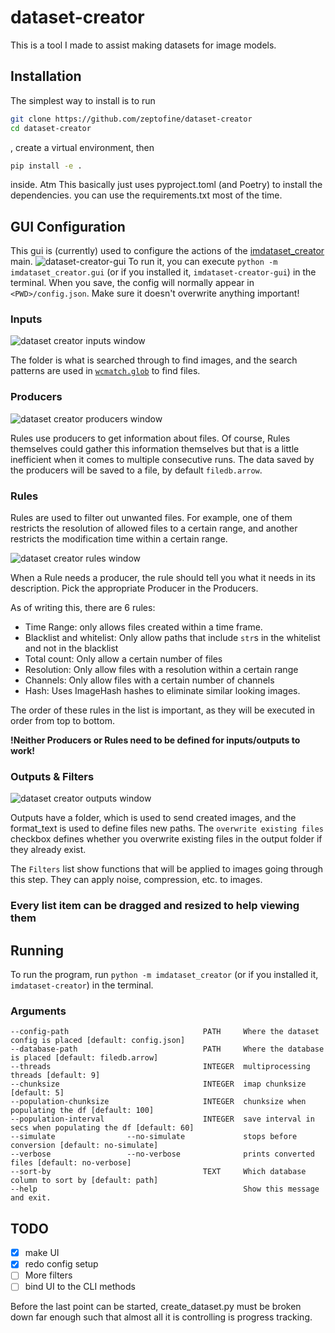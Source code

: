 # dataset-creator

This is a tool I made to assist making datasets for image models.

## Installation

The simplest way to install is to run

```bash
git clone https://github.com/zeptofine/dataset-creator
cd dataset-creator
```

, create a virtual environment, then

```bash
pip install -e .
```

inside. Atm This basically just uses pyproject.toml (and Poetry) to install the dependencies. you can use the requirements.txt most of the time.

## GUI Configuration

This gui is (currently) used to configure the actions of the
[imdataset_creator](imdataset_creator) main.
![dataset-creator-gui](github/images/dc_empty.png)
To run it, you can execute `python -m imdataset_creator.gui` (or if you installed it, `imdataset-creator-gui`) in the terminal. When you save, the config will normally appear in `<PWD>/config.json`. Make sure it doesn't overwrite anything important!

### Inputs

![dataset creator inputs window](github/images/dc_inputs.png)

The folder is what is searched through to find images, and the search patterns are used in [`wcmatch.glob`](https://facelessuser.github.io/wcmatch/glob/) to find files.

### Producers

![dataset creator producers window](github/images/dc_producers.png)

Rules use producers to get information about files. Of course, Rules themselves could gather this information themselves but that is a little inefficient when it comes to multiple consecutive runs. The data saved by the producers will be saved to a file, by default `filedb.arrow`.

### Rules

Rules are used to filter out unwanted files. For example, one of them restricts the resolution of allowed files to a certain range, and another restricts the modification time within a certain range.

![dataset creator rules window](github/images/dc_rules.png)

When a Rule needs a producer, the rule should tell you what it needs in its description. Pick the appropriate Producer in the Producers.

As of writing this, there are 6 rules:

- Time Range: only allows files created within a time frame.
- Blacklist and whitelist: Only allow paths that include `str`s in the whitelist and not in the blacklist
- Total count: Only allow a certain number of files
- Resolution: Only allow files with a resolution within a certain range
- Channels: Only allow files with a certain number of channels
- Hash: Uses ImageHash hashes to eliminate similar looking images.

The order of these rules in the list is important, as they will be executed in order from top to bottom.

**!Neither Producers or Rules need to be defined for inputs/outputs to work!**

### Outputs & Filters

![dataset creator outputs window](github/images/dc_outputs.png)

Outputs have a folder, which is used to send created images, and the format_text is used to define files new paths. The `overwrite existing files` checkbox defines whether you overwrite existing files in the output folder if they already exist.

The `Filters` list show functions that will be applied to images going through this step. They can apply noise, compression, etc. to images.

### Every list item can be dragged and resized to help viewing them

## Running

To run the program, run `python -m imdataset_creator` (or if you installed it, `imdataset-creator`) in the terminal.

### Arguments

```rich
--config-path                              PATH     Where the dataset config is placed [default: config.json]
--database-path                            PATH     Where the database is placed [default: filedb.arrow]
--threads                                  INTEGER  multiprocessing threads [default: 9]
--chunksize                                INTEGER  imap chunksize [default: 5]
--population-chunksize                     INTEGER  chunksize when populating the df [default: 100]
--population-interval                      INTEGER  save interval in secs when populating the df [default: 60]
--simulate                --no-simulate             stops before conversion [default: no-simulate]
--verbose                 --no-verbose              prints converted files [default: no-verbose]
--sort-by                                  TEXT     Which database column to sort by [default: path]
--help                                              Show this message and exit.
```

## TODO

- [x] make UI
- [x] redo config setup
- [ ] More filters
- [ ] bind UI to the CLI methods

Before the last point can be started, create_dataset.py must be broken down far enough such that almost all it is controlling is progress tracking.
